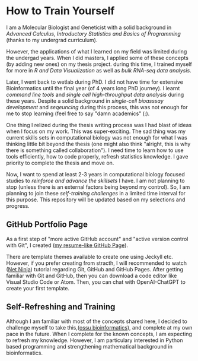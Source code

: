 # How to Train Yourself

I am a Molecular Biologist and Geneticist with a solid background in *Advanced Calculus, Introductory Statistics and Basics of Programming* (thanks to my undergrad curriculum). 

However, the applications of what I learned on my field was limited during the undergad years. When I did masters, I applied some of these concepts (by adding new ones) on my thesis project. during this time, I trained myself for more in *R and Data Visualization* as well as *bulk RNA-seq data analysis*. 

Later, I went back to wetlab during PhD. I did not have time for extensive Bioinformatics until the final year (of 4 years long PhD journey). I learnt *command line tools* and *single cell high-throughput data analysis* during these years. Despite a solid background in *single-cell bioasssay development*  and *seqeuncing* during this process, this was not enough for me to stop learning (feel free to say "damn academics" (:).

One thing I relized during the thesis writing process was I had blast of ideas when I focus on my work. This was super-exciting. The sad thing was my current skills sets in computational biology was not enough for what I was thinking little bit beyond the thesis (one might also think "alright, this is why there is something called collaboration"). I need time to learn how to use tools efficiently, how to code properly, refresh statistics knowledge. I gave priority to complete the thesis and move on. 

Now, I want to spend at least 2-3 years in computational biology focused studies to *reinforce and advance the skillsets* I have. I am not planning to stop (unless there is an external factors being beyond my control). So, I am planning to join these *self-training challenges* in a limited time interval for this purpose. This repository will be updated based on my selections and progress.

## GitHub Portfolio Page

As a first step of "more active GitHub account" and "active version control with Git", I created ([my resume-like GitHub Page](https://dincaslan.github.io/FBDincaslan/)). 

There are template themes available to create one using Jeckyll etc. However, if you prefer creating from stracth, I will recommended to watch ([Net Ninja](https://www.youtube.com/watch?v=QyFcl_Fba-k)) tutorial regarding Git, GitHub and GitHub Pages. After getting familiar with Git and GitHub, then you can download a code editor like Visual Studio Code or Atom. Then, you can chat with OpenAI-ChatGPT to create your first template.

## Self-Refreshing and Training

Although I am familiar with most of the concepts shared here, I decided to challenge myself to take this,([ossu bioinformatics](https://github.com/ossu/bioinformatics)), and complete at my own pace in the future. When I complete for the known concepts, I am expecting to refresh my knowledge. However, I am particulary interested in Python based programming and strengthening mathematical background in bioinformatics.
